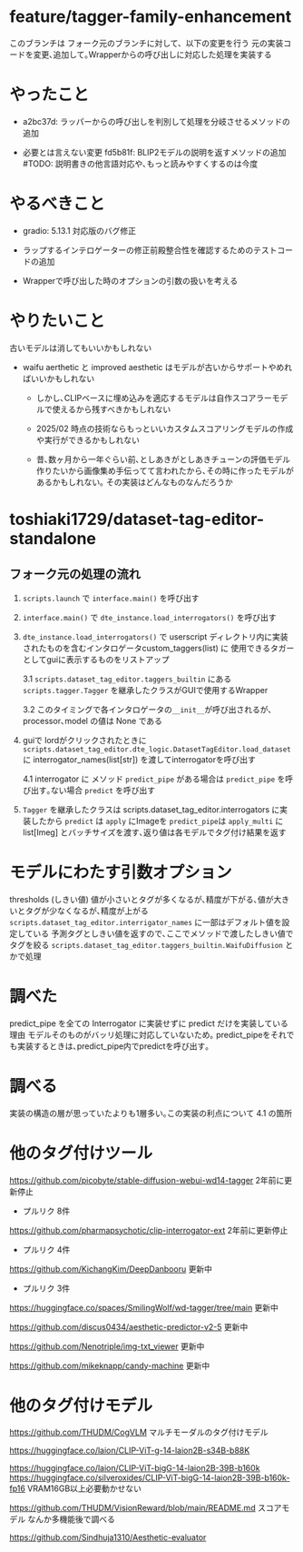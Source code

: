 # feature/tagger-family-enhancement

このブランチは フォーク元のブランチに対して、以下の変更を行う
元の実装コードを変更､追加して｡Wrapperからの呼び出しに対応した処理を実装する


# やったこと

 - a2bc37d: ラッパーからの呼び出しを判別して処理を分岐させるメソッドの追加

 - 必要とは言えない変更 fd5b81f: BLIP2モデルの説明を返すメソッドの追加 #TODO: 説明書きの他言語対応や､もっと読みやすくするのは今度

# やるべきこと

 - gradio: 5.13.1 対応版のバグ修正

 - ラップするインテロゲーターの修正前殿整合性を確認するためのテストコードの追加

 - Wrapperで呼び出した時のオプションの引数の扱いを考える

# やりたいこと

古いモデルは消してもいいかもしれない

 - waifu aerthetic と improved aesthetic はモデルが古いからサポートやめればいいかもしれない
 
    - しかし､CLIPベースに埋め込みを適応するモデルは自作スコアラーモデルで使えるから残すべきかもしれない

    - 2025/02 時点の技術ならもっといいカスタムスコアリングモデルの作成や実行ができるかもしれない

    - 昔､数ヶ月から一年ぐらい前､としあきがとしあきチューンの評価モデル作りたいから画像集め手伝ってて言われたから､その時に作ったモデルがあるかもしれない｡ その実装はどんなものなんだろうか

# toshiaki1729/dataset-tag-editor-standalone

## フォーク元の処理の流れ

1. ```scripts.launch``` で ```interface.main()``` を呼び出す

2. ```interface.main()``` で ```dte_instance.load_interrogators()``` を呼び出す

3. ```dte_instance.load_interrogators()``` で userscript ディレクトリ内に実装されたものを含むインタロゲータcustom_taggers(list) に 使用できるタガーとしてguiに表示するものをリストアップ

    3.1 ```scripts.dataset_tag_editor.taggers_builtin``` にある ```scripts.tagger.Tagger``` を継承したクラスがGUIで使用するWrapper

    3.2 このタイミングで各インタロゲータの```__init__```が呼び出されるが､ processor､model の値は None である

4. guiで lordがクリックされたときに ```scripts.dataset_tag_editor.dte_logic.DatasetTagEditor.load_dataset``` に interrogator_names(list[str]) を渡してinterrogatorを呼び出す

    4.1 interrogator に メソッド ```predict_pipe``` がある場合は ```predict_pipe``` を呼び出す｡ない場合 ```predict``` を呼び出す

5. ```Tagger``` を継承したクラスは scripts.dataset_tag_editor.interrogators に実装したから ```predict``` は ```apply``` にImageを  ```predict_pipe```は ```apply_multi``` にlist[Imeg] とバッチサイズを渡す､返り値は各モデルでタグ付け結果を返す

# モデルにわたす引数オプション

thresholds (しきい値) 値が小さいとタグが多くなるが､精度が下がる､値が大きいとタグが少なくなるが､精度が上がる `scripts.dataset_tag_editor.interrigator_names` に一部はデフォルト値を設定している
    予測タグとしきい値を返すので､ここでメソッドで渡したしきい値でタグを絞る `scripts.dataset_tag_editor.taggers_builtin.WaifuDiffusion` とかで処理

# 調べた

predict_pipe を全ての Interrogator に実装せずに predict だけを実装している理由
    モデルそのものがバッリ処理に対応していないため｡
    predict_pipeをそれでも実装するときは､predict_pipe内でpredictを呼び出す｡

# 調べる

実装の構造の層が思っていたよりも1層多い｡この実装の利点について 4.1 の箇所

# 他のタグ付けツール
https://github.com/picobyte/stable-diffusion-webui-wd14-tagger 2年前に更新停止
 - プルリク 8件

https://github.com/pharmapsychotic/clip-interrogator-ext 2年前に更新停止
 - プルリク 4件

 https://github.com/KichangKim/DeepDanbooru 更新中
 - プルリク 3件

https://huggingface.co/spaces/SmilingWolf/wd-tagger/tree/main 更新中

https://github.com/discus0434/aesthetic-predictor-v2-5 更新中

https://github.com/Nenotriple/img-txt_viewer 更新中

https://github.com/mikeknapp/candy-machine 更新中


# 他のタグ付けモデル

https://github.com/THUDM/CogVLM マルチモーダルのタグ付けモデル

https://huggingface.co/laion/CLIP-ViT-g-14-laion2B-s34B-b88K

https://huggingface.co/laion/CLIP-ViT-bigG-14-laion2B-39B-b160k
    https://huggingface.co/silveroxides/CLIP-ViT-bigG-14-laion2B-39B-b160k-fp16 VRAM16GB以上必要動かせない

https://github.com/THUDM/VisionReward/blob/main/README.md スコアモデル なんか多機能後で調べる

https://github.com/Sindhuja1310/Aesthetic-evaluator